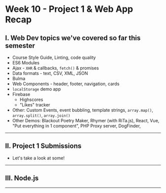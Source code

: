 # Week 10 - Project 1 & Web App Recap

## I. Web Dev topics we've covered so far this semester

- Course Style Guide, Linting, code quality
- ES6 Modules
- Ajax - `XHR` & callbacks, `fetch()` & promises
- Data formats - text, CSV, XML, JSON
- Bulma
- Web Components - header, footer, navigation, cards
- `localStorage` demo app
- Firebase
  - Highscores
  - "Likes" tracker
- Other: Custom Events, event bubbling, template strings, `array.map()`, `array.split()`, `array.join()`
- Other Demos: Blackout Poetry Maker, Rhymer (with RiTa.js), React, Vue, "Put everything in 1 component", PHP Proxy server, DogFinder, 

<hr>

## II. Project 1 Submissions
- Let's take a look at some!

<hr>

## III. Node.js

<hr>
